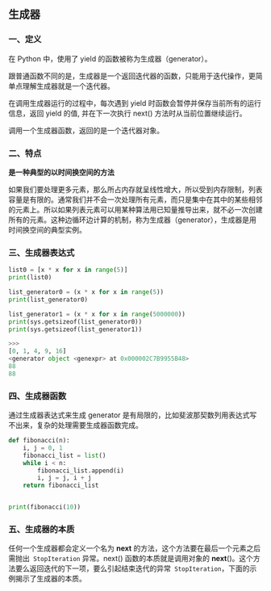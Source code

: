 ## 生成器

### 一、定义

在 Python 中，使用了 yield 的函数被称为生成器（generator）。

跟普通函数不同的是，生成器是一个返回迭代器的函数，只能用于迭代操作，更简单点理解生成器就是一个迭代器。

在调用生成器运行的过程中，每次遇到 yield 时函数会暂停并保存当前所有的运行信息，返回 yield 的值, 并在下一次执行 next() 方法时从当前位置继续运行。

调用一个生成器函数，返回的是一个迭代器对象。

### 二、特点

**是一种典型的以时间换空间的方法**

如果我们要处理更多元素，那么所占内存就呈线性增大，所以受到内存限制，列表容量是有限的。通常我们并不会一次处理所有元素，而只是集中在其中的某些相邻的元素上。所以如果列表元素可以用某种算法用已知量推导出来，就不必一次创建所有的元素。这种边循环边计算的机制，称为生成器（generator），生成器是用时间换空间的典型实例。

### 三、生成器表达式

```python
list0 = [x * x for x in range(5)]
print(list0)

list_generator0 = (x * x for x in range(5))
print(list_generator0)

list_generator1 = (x * x for x in range(5000000))
print(sys.getsizeof(list_generator0))
print(sys.getsizeof(list_generator1))

>>>
[0, 1, 4, 9, 16]
<generator object <genexpr> at 0x000002C7B9955B48>
88
88
```

### 四、生成器函数

通过生成器表达式来生成 generator 是有局限的，比如斐波那契数列用表达式写不出来，复杂的处理需要生成器函数完成。

```python
def fibonacci(n):
    i, j = 0, 1
    fibonacci_list = list()
    while i < n:
        fibonacci_list.append(i)
        i, j = j, i + j
    return fibonacci_list


print(fibonacci(10))
```

### 五、生成器的本质

任何一个生成器都会定义一个名为 __next__ 的方法，这个方法要在最后一个元素之后需抛出` StopIteration` 异常。next() 函数的本质就是调用对象的 __next__()。这个方法要么返回迭代的下一项，要么引起结束迭代的异常` StopIteration`，下面的示例揭示了生成器的本质。

